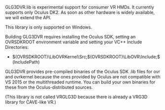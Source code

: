 GLG3DVR.lib is experimental support for consumer VR HMDs. It currently supports 
only Oculus DK2. As soon as other hardware is widely available, we will extend 
the API.

This library is only supported on Windows.

Building GLG3DVR requires installing the Oculus SDK, setting an OVRSDKROOT environment variable
and setting your VC++ Include Directories:

- $(OVRSDKROOT)\LibOVRKernel\Src;$(OVRSDKROOT)\LibOVR\Include;$(IncludePath)

GLG3DVR provides pre-compiled binaries of the Oculus SDK .lib files for ovr and ovrkernel because
the ones provided by Oculus are not compatible with VS 2015 or the multithreaded runtime. You 
can build your own binaries for these from the Oculus-distributed sources.

(This library is not called VRGLG3D because there is already a VRG3D library for CAVE-like VR.) 
